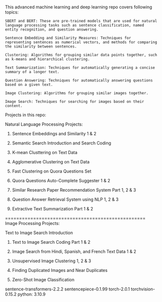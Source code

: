 This advanced machine learning and deep learning repo covers following topics:

    SBERT and BERT: These are pre-trained models that are used for natural language processing tasks such as sentence classification, named entity recognition, and question answering.

    Sentence Embedding and Similarity Measures: Techniques for representing sentences as numerical vectors, and methods for comparing the similarity between sentences.

    Clustering: Algorithms for grouping similar data points together, such as k-means and hierarchical clustering.

    Text Summarization: Techniques for automatically generating a concise summary of a longer text.

    Question Answering: Techniques for automatically answering questions based on a given text.

    Image Clustering: Algorithms for grouping similar images together.

    Image Search: Techniques for searching for images based on their content.

Projects in this repo:

Natural Language Processing Projects:

1. Sentence Embeddings and Similarity 1 & 2

2. Semantic Search Introduction and Search Coding

3. K-mean Clusttering on Text Data

3. Agglomerative Clustering on Text Data

3. Fast Clustering on Quora Questions Set

4. Quora Questions Auto-Complete Suggester 1 & 2

5. Similar Research Paper Recommendation System Part 1, 2 & 3

6. Question Answer Retrieval System using NLP 1, 2 & 3

7. Extractive Text Summarization Part 1 & 2

==================================================
Image Processing Projects:

Text to Image Search Introduction

1. Text to Image Search Coding Part 1 & 2

2. Image Search from Hindi, Spanish, and French Text Data 1 & 2

3. Unsupervised Image Clustering 1, 2 & 3

4. Finding Duplicated Images and Near Duplicates

5. Zero-Shot Image Classification




sentence-transformers-2.2.2 sentencepiece-0.1.99 torch-2.0.1 torchvision-0.15.2 
python: 3.10.9